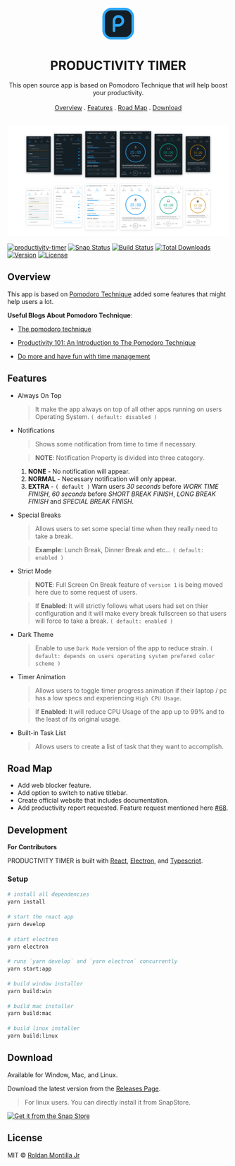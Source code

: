 <p align="center">
  <a href="#">
    <img src="assets/logo.png" alt="Productivity Timer logo" width="72" height="72">
  </a>
</p>

<h1 align="center">PRODUCTIVITY TIMER</h1>

<p align="center">
  This open source app is based on Pomodoro Technique that will help boost your productivity.
   <br>
  <br>
  <a href="#overview">Overview</a>
  .
  <a href="#features">Features</a>
  .
  <a href="#road-map">Road Map</a>
  .
  <a href="#download">Download</a>
  <br>
  <br>
</p>

![App Preview](/assets/Preview.png)

[![productivity-timer](https://snapcraft.io//productivity-timer/badge.svg)](https://snapcraft.io/productivity-timer)
[![Snap Status](https://build.snapcraft.io/badge/roldanjrCodeArts9711/productivity-timer.svg)](https://build.snapcraft.io/user/roldanjrCodeArts9711/productivity-timer)
[![Build Status](https://travis-ci.com/roldanjrCodeArts9711/productivity-timer.svg?branch=master)](https://travis-ci.com/roldanjrCodeArts9711/productivity-timer)
[![Total Downloads](https://img.shields.io/github/downloads/roldanjrCodeArts9711/productivity-timer/total)](https://github.com/roldanjrCodeArts9711/productivity-timer/releases)
[![Version](https://img.shields.io/github/v/release/roldanjrCodeArts9711/productivity-timer)](https://github.com/roldanjrCodeArts9711/productivity-timer/releases)
[![License](https://img.shields.io/github/license/roldanjrCodeArts9711/productivity-timer)](https://github.com/roldanjrCodeArts9711/productivity-timer/blob/master/LICENSE)

## Overview

This app is based on [Pomodoro Technique](https://en.wikipedia.org/wiki/Pomodoro_Technique) added some features that might help users a lot.

**Useful Blogs About Pomodoro Technique**:

- [The pomodoro technique](https://www.focusboosterapp.com/the-pomodoro-technique)

- [Productivity 101: An Introduction to The Pomodoro Technique](https://lifehacker.com/productivity-101-a-primer-to-the-pomodoro-technique-1598992730)

- [Do more and have fun with time management](https://francescocirillo.com/pages/pomodoro-technique)

## Features

- Always On Top

  > It make the app always on top of all other apps running on users Operating System. `( default: disabled )`

- Notifications

  > Shows some notification from time to time if necessary.

  > **NOTE**: Notification Property is divided into three category.

  1. **NONE** - No notification will appear.
  2. **NORMAL** - Necessary notification will only appear.
  3. **EXTRA** - `( default )` Warn users _30 seconds_ before _WORK TIME FINISH_, _60 seconds_ before _SHORT BREAK FINISH_, _LONG BREAK FINISH_ and _SPECIAL BREAK FINISH_.

- Special Breaks

  > Allows users to set some special time when they really need to take a break.

  > **Example**: Lunch Break, Dinner Break and etc... `( default: enabled )`

- Strict Mode

  > **NOTE**: Full Screen On Break feature of `version 1` is being moved here due to some request of users.

  > If **Enabled**: It will strictly follows what users had set on thier configuration and it will make every break fullscreen so that users will force to take a break. `( default: enabled )`

- Dark Theme

  > Enable to use `Dark Mode` version of the app to reduce strain. `( default: depends on users operating system prefered color scheme )`

- Timer Animation

  > Allows users to toggle timer progress animation if their laptop / pc has a low specs and experiencing `High CPU Usage`.

  > If **Enabled**: It will reduce CPU Usage of the app up to 99% and to the least of its original usage.

- Built-in Task List

  > Allows users to create a list of task that they want to accomplish.

## Road Map

- Add web blocker feature.
- Add option to switch to native titlebar.
- Create official website that includes documentation.
- Add productivity report requested. Feature request mentioned here [#68](https://github.com/roldanjrCodeArts9711/productivity-timer/issues/68).

## Development

**For Contributors**

PRODUCTIVITY TIMER is built with [React](https://reactjs.org/), [Electron](https://www.electronjs.org/), and [Typescript](https://www.typescriptlang.org/).

### Setup

```bash
# install all dependencies
yarn install

# start the react app
yarn develop

# start electron
yarn electron

# runs `yarn develop` and `yarn electron` concurrently
yarn start:app

# build window installer
yarn build:win

# build mac installer
yarn build:mac

# build linux installer
yarn build:linux
```

## Download

Available for Window, Mac, and Linux.

Download the latest version from the [Releases Page](https://github.com/roldanjrCodeArts9711/productivity-timer/releases).

> For linux users. You can directly install it from SnapStore.

[![Get it from the Snap Store](https://snapcraft.io/static/images/badges/en/snap-store-black.svg)](https://snapcraft.io/productivity-timer)


## License

MIT © [Roldan Montilla Jr](https://github.com/roldanjrCodeArts9711)
